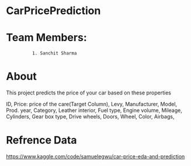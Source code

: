 # CarPricePrediction

# Team Members: 
              1. Sanchit Sharma


# About
This project predicts the price of your car based on these properties 

ID,
Price: price of the care(Target Column),
Levy,
Manufacturer,
Model,
Prod. year,
Category,
Leather interior,
Fuel type,
Engine volume,
Mileage,
Cylinders,
Gear box type,
Drive wheels,
Doors,
Wheel,
Color,
Airbags,

# Refrence Data
https://www.kaggle.com/code/samuelegwu/car-price-eda-and-prediction

